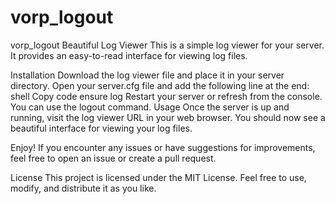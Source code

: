 # vorp_logout
vorp_logout
Beautiful Log Viewer
This is a simple log viewer for your server. It provides an easy-to-read interface for viewing log files.

Installation
Download the log viewer file and place it in your server directory.
Open your server.cfg file and add the following line at the end:
shell
Copy code
ensure log
Restart your server or refresh from the console. You can use the logout command.
Usage
Once the server is up and running, visit the log viewer URL in your web browser. You should now see a beautiful interface for viewing your log files.

Enjoy! If you encounter any issues or have suggestions for improvements, feel free to open an issue or create a pull request.

License
This project is licensed under the MIT License. Feel free to use, modify, and distribute it as you like.
